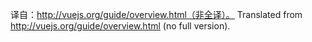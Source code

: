译自：http://vuejs.org/guide/overview.html（非全译）。
Translated from http://vuejs.org/guide/overview.html (no full version).
